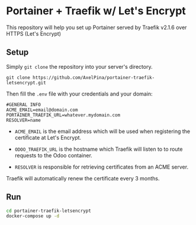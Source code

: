 # Portainer + Traefik w/ Let's Encrypt

This repository will help you set up Portainer served by Traefik v2.1.6 over HTTPS (Let's Encrypt)

## Setup

Simply `git clone` the repository into your server's directory.

`git clone https://github.com/AxelPina/portainer-traefik-letsencrypt.git`

Then fill the `.env` file with your credentials and your domain:

```
#GENERAL INFO
ACME_EMAIL=email@domain.com
PORTAINER_TRAEFIK_URL=whatever.mydomain.com
RESOLVER=name
```

* `ACME_EMAIL` is the email address which will be used when registering the certificate at Let's Encrypt.

* `ODOO_TRAEFIK_URL` is the hostname which Traefik will listen to to route requests to the Odoo container.

* `RESOLVER` is responsible for retrieving certificates from an ACME server.

Traefik will automatically renew the certificate every 3 months.

## Run

```bash
cd portainer-traefik-letsencrypt
docker-compose up -d
```
